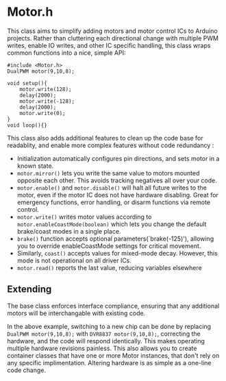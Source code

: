 # Motor.h

This class aims to simplify adding motors and motor control ICs to Arduino projects. Rather than cluttering each directional change with multiple PWM writes, enable IO writes, and other IC specific handling, this class wraps common functions into a nice, simple API:
``` Arduino
#include <Motor.h>
DualPWM motor(9,10,8);

void setup(){
	motor.write(128);
	delay(2000);
	motor.write(-128);
	delay(2000);
	motor.write(0);
}
void loop(){}
```

This class also adds additional features to clean up the code base for readablity, and enable more complex features without code redundancy :

- Initialization automatically configures pin directions, and sets motor in a known state.
- `motor.mirror()` lets you write the same value to motors mounted opposite each other. This avoids tracking negatives all over your code.
- `motor.enable()` and `motor.disable()` will halt all future writes to the motor, even if the motor IC does not have hardware disabling. Great for emergency functions, error handling, or disarm functions via remote control.
- `motor.write()` writes motor values according to  `motor.enableCoastMode(boolean)` which lets you change the default brake/coast modes in a single place.
- `brake()` function accepts optional parameters(`brake(-125)'), allowing you to override enableCoastMode settings for critical movement. 
- Similarly, `coast()` accepts values for mixed-mode decay. However, this mode is not operational on all driver ICs.
- `motor.read()` reports the last value, reducing variables elsewhere


## Extending 
The base class enforces interface compliance, ensuring that any additional motors will be interchangable with existing code. 

In the above example, switching to a new chip can be done by replacing `DualPWM motor(9,10,8);` with  `DVR8837 motor(9,10,8);`, 
correcting the hardware, and the code will respond identically. This makes operating multiple hardware revisions painless. This also allows you to create container
classes that have one or more Motor instances, that don't rely on any specific implimentation. Altering hardware is as simple as a one-line code change.
 

